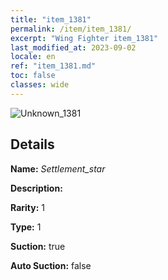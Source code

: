 ```yaml
---
title: "item_1381"
permalink: /item/item_1381/
excerpt: "Wing Fighter item_1381"
last_modified_at: 2023-09-02
locale: en
ref: "item_1381.md"
toc: false
classes: wide
---
```



 ![Unknown_1381](/images/item/Settlement_star_p.png)



## Details

 **Name:** *Settlement_star* 

 **Description:** 

 **Rarity:** 1 

 **Type:** 1 

 **Suction:** true 

 **Auto Suction:** false 


